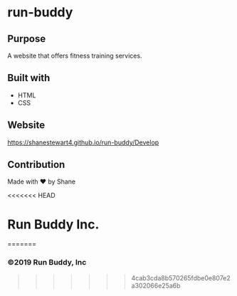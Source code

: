 # run-buddy

## Purpose
A website that offers fitness training services.

## Built with 
* HTML
* CSS

## Website
https://shanestewart4.github.io/run-buddy/Develop

## Contribution
Made with ❤️ by Shane

<<<<<<< HEAD
# Run Buddy Inc.
=======
### ©️2019 Run Buddy, Inc
>>>>>>> 4cab3cda8b570265fdbe0e807e2a302066e25a6b
